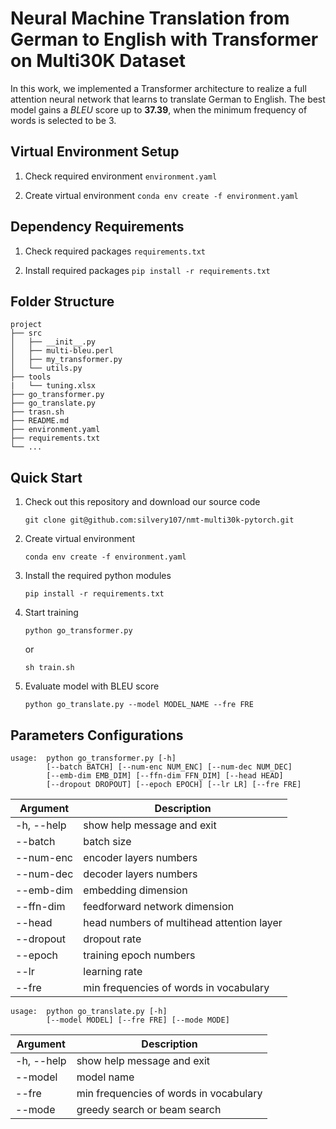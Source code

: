 # Neural Machine Translation from German to English with Transformer on Multi30K Dataset
 In this work, we implemented a Transformer architecture to realize a full attention neural network that learns to translate German to English. The best model gains a *BLEU* score up to **37.39**, when the minimum frequency of words is selected to be 3.

## Virtual Environment Setup
1. Check required environment
   `environment.yaml`

2. Create virtual environment
   `conda env create -f environment.yaml`

## Dependency Requirements 
1. Check required packages
`requirements.txt`

2. Install required packages
`pip install -r requirements.txt`

## Folder Structure
```
project
├── src
│   ├── __init__.py
│   ├── multi-bleu.perl
│   ├── my_transformer.py
│   └── utils.py
├── tools
|   └── tuning.xlsx
├── go_transformer.py
├── go_translate.py
├── trasn.sh
├── README.md
├── environment.yaml
├── requirements.txt
└── ...
```
## Quick Start
1. Check out this repository and download our source code

    `git clone git@github.com:silvery107/nmt-multi30k-pytorch.git`

2. Create virtual environment

    `conda env create -f environment.yaml`

3. Install the required python modules

    `pip install -r requirements.txt`

4. Start training

    `python go_transformer.py`

    or

    `sh train.sh`
5. Evaluate model with BLEU score

    `python go_translate.py --model MODEL_NAME --fre FRE`

## Parameters Configurations
```
usage:  python go_transformer.py [-h]
        [--batch BATCH] [--num-enc NUM_ENC] [--num-dec NUM_DEC] 
        [--emb-dim EMB_DIM] [--ffn-dim FFN_DIM] [--head HEAD]
        [--dropout DROPOUT] [--epoch EPOCH] [--lr LR] [--fre FRE]
```

| Argument | Description |
|-|-|
|-h, --help|show help message and exit|
| --batch | batch size |
| --num-enc | encoder layers numbers |
| --num-dec | decoder layers numbers |
| --emb-dim | embedding dimension |
| --ffn-dim | feedforward network dimension |
| --head | head numbers of multihead attention layer |
| --dropout | dropout rate |
| --epoch | training epoch numbers |
| --lr | learning rate |
| --fre | min frequencies of words in vocabulary |

```
usage:  python go_translate.py [-h]
        [--model MODEL] [--fre FRE] [--mode MODE] 
```

| Argument | Description |
|-|-|
|-h, --help|show help message and exit|
| --model | model name |
| --fre | min frequencies of words in vocabulary |
| --mode | greedy search or beam search |
